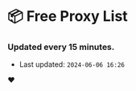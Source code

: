# :package: Free Proxy List
### Updated every 15 minutes.

- Last updated: `2024-06-06 16:26`

:heart:
